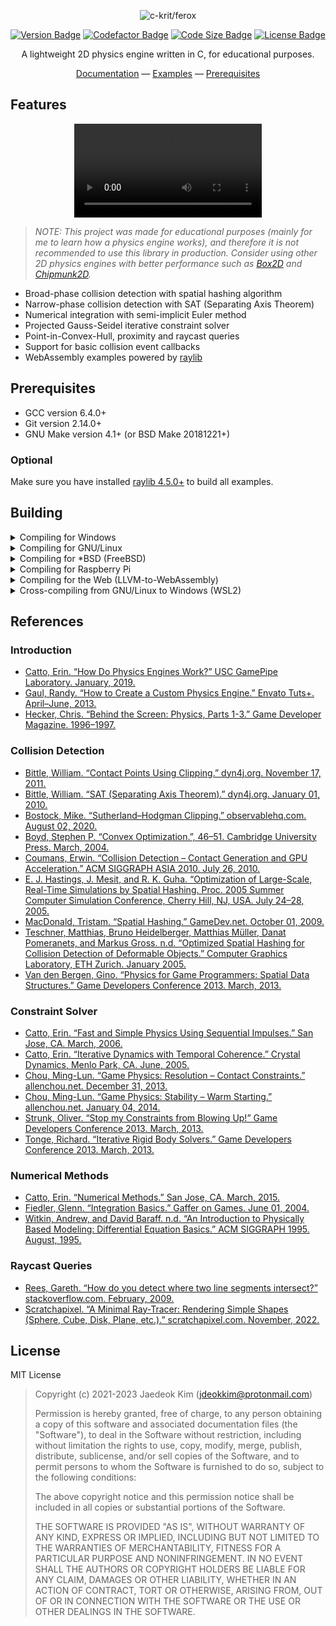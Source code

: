 <div align="center">

<img src="docs/static/images/readme-logo.png" alt="c-krit/ferox"><br>

[![Version Badge](https://img.shields.io/github/v/release/c-krit/ferox?include_prereleases)](https://github.com/c-krit/ferox/releases)
[![Codefactor Badge](https://www.codefactor.io/repository/github/c-krit/ferox/badge)](https://www.codefactor.io/repository/github/c-krit/ferox)
[![Code Size Badge](https://img.shields.io/github/languages/code-size/c-krit/ferox?color=brightgreen)](https://github.com/c-krit/ferox)
[![License Badge](https://img.shields.io/github/license/c-krit/ferox)](https://github.com/c-krit/ferox/blob/main/LICENSE)

A lightweight 2D physics engine written in C, for educational purposes.

[Documentation](/wiki) &mdash;
[Examples](./examples/src) &mdash;
[Prerequisites](#prerequisites)

</div>

## Features

<div align="center">
  <video src="https://github.com/c-krit/ferox/assets/28700668/1729231e-6458-4fab-aa31-ce307c28f52b" />
</div>

> *NOTE: This project was made for educational purposes (mainly for me to learn how a physics engine works), and therefore it is not recommended to use this library in production. Consider using other 2D physics engines with better performance such as [Box2D](https://github.com/erincatto/box2d) and [Chipmunk2D](https://github.com/slembcke/Chipmunk2D).*

- Broad-phase collision detection with spatial hashing algorithm
- Narrow-phase collision detection with SAT (Separating Axis Theorem)
- Numerical integration with semi-implicit Euler method
- Projected Gauss-Seidel iterative constraint solver
- Point-in-Convex-Hull, proximity and raycast queries
- Support for basic collision event callbacks
- WebAssembly examples powered by [raylib](https://github.com/raysan5/raylib)

## Prerequisites

- GCC version 6.4.0+
- Git version 2.14.0+
- GNU Make version 4.1+ (or BSD Make 20181221+)

### Optional

Make sure you have installed [raylib 4.5.0+](https://github.com/raysan5/raylib/releases/tag/4.5.0) to build all examples.

## Building

<details>
<summary>Compiling for Windows</summary>

### [MSYS2 (MinGW-w64)](https://www.msys2.org/)

Download the latest release of MSYS2 from [here](https://www.msys2.org/) and follow the instructions on the homepage.

```console
# MSYS2, UCRT 64-bit

$ pacman -Syu && pacman -S mingw-w64-ucrt-x86_64-gcc
$ git clone https://github.com/c-krit/ferox && cd ferox
$ make
```

Then you can install raylib by downloading the `mingw-w64-x86_64-raylib` package:

```console
$ pacman -S mingw-w64-x86_64-raylib
$ cd examples
```

You will also need to configure the `RAYLIB_INCLUDE_PATH` and `RAYLIB_LIBRARY_PATH` variables in `Makefile.mingw`:

```
$ vim Makefile.mingw
```

```
# TODO: Edit these values to match your raylib installation path!
RAYLIB_INCLUDE_PATH ?= /mingw64/include 
RAYLIB_LIBRARY_PATH ?= /mingw64/lib
```

Finally, in order to compile the examples, do:

```
$ make -f Makefile.mingw
```

<br />

### Visual Studio 2022

Download the latest release of this library from [here](https://github.com/c-krit/ferox/releases) and extract the `.zip` file to your working directory. Then, start [Windows PowerShell](https://learn.microsoft.com/en-us/powershell/scripting/windows-powershell/starting-windows-powershell?view=powershell-7.3) and type the following command to start the [Developer PowerShell](https://learn.microsoft.com/en-us/visualstudio/ide/reference/command-prompt-powershell?view=vs-2022):

```console
PS C:\Users\jdeokkim> & 'C:\Program Files\Microsoft Visual Studio\2022\Community\Common7\Tools\Launch-VsDevShell.ps1' -Arch amd64

**********************************************************************
** Visual Studio 2022 Developer PowerShell v17.7.4
** Copyright (c) 2022 Microsoft Corporation
**********************************************************************

PS C:\Users\jdeokkim\source\repos> ls ferox


    디렉터리: C:\Users\jdeokkim\source\repos\ferox


Mode                 LastWriteTime         Length Name
----                 -------------         ------ ----
d-----      2023-09-13   오후 9:15                .github
d-----      2023-09-13   오후 9:15                docs
d-----      2023-09-13   오후 9:15                examples
d-----      2023-09-13   오후 9:15                include
d-----      2023-09-13   오후 9:15                src
-a----      2023-09-13   오후 9:15           2599 .clang-format
-a----      2023-09-13   오후 9:15           1323 .gitignore
-a----      2023-09-13   오후 9:15            629 CREDITS.md
-a----      2023-09-13   오후 9:15           1099 LICENSE
-a----      2023-09-13   오후 9:15           2388 Makefile
-a----      2023-09-13   오후 9:15           1497 Makefile.emcc
-a----      2023-09-13   오후 9:15           1499 Makefile.mingw
-a----      2023-09-13   오후 9:15           2442 NMakefile
-a----      2023-09-13   오후 9:15          12944 README.md
```

In order to build this library, do:

```console
PS C:\Users\jdeokkim\source\repos> cd ferox
PS C:\Users\jdeokkim\source\repos\ferox> nmake -f NMakefile
```

<br />

### [w64devkit](https://github.com/skeeto/w64devkit)

Download the latest release of w64devkit from [here](https://github.com/skeeto/w64devkit/releases), extract the `.zip` file to your working directory, and run `w64devkit.exe`.

```console
$ mkdir ~/workspace && cd ~/workspace
$ wget https://github.com/c-krit/ferox/archive/refs/heads/main.zip && unzip main.zip
$ mv ferox-main ferox && cd ferox
```

In order to build this library, do:

```console
$ make -f Makefile.mingw
```

You may need to compile raylib for Windows before compiling the examples:

```console
$ cd .. && wget https://github.com/raysan5/raylib/archive/refs/tags/4.5.0.zip
$ unzip 4.5.0.zip && mv raylib-4.5.0 raylib
$ cd raylib/src && make -j`nproc`
```

Finally, in order to compile the examples, do:

```console
$ cd ~/workspace/ferox/examples
$ make -f Makefile.mingw RAYLIB_PATH=../../raylib
```

</details>

<details>
<summary>Compiling for GNU/Linux</summary>

### Arch Linux / Manjaro Linux

```console
$ sudo pacman -Syu && sudo pacman -S base-devel raylib git
$ git clone https://github.com/c-krit/ferox && cd ferox
$ make
```

In order to compile the examples, do:

```console
$ cd examples && make
```

### Debian / Ubuntu

```console
$ sudo apt install build-essential git
$ git clone https://github.com/c-krit/ferox && cd ferox
$ make
```

In order to compile the examples, do:

```console
$ cd examples && make
```

</details>

<details>
<summary>Compiling for *BSD (FreeBSD)</summary>

### FreeBSD

```console
$ sudo pkg install git
$ git clone https://github.com/c-krit/ferox && cd ferox
$ make
```

Then you can install raylib by downloading the `raylib` package:

```
$ sudo pkg install raylib
```

Finally, in order to compile the examples, do:

```console
$ cd examples
$ make RAYLIB_INCLUDE_PATH=/usr/local/include RAYLIB_LIBRARY_PATH=/usr/local/lib
```

</details>

<details>
<summary>Compiling for Raspberry Pi</summary>

### Raspberry Pi OS (Raspbian)

```console
$ sudo apt install build-essential git
$ git clone https://github.com/c-krit/ferox && cd ferox
$ make
```

You may need to recompile raylib for Raspberry Pi before compiling the examples:

```console
$ sudo apt install libdrm-dev libegl1-mesa-dev libgles2-mesa-dev libgbm-dev
$ git clone https://github.com/raysan5/raylib && cd raylib/src
$ make -j`nproc` PLATFORM=PLATFORM_DRM
```

Finally, in order to compile the examples, do:

```console
$ cd examples
$ make -f Makefile.drm
```

</details>

<details>
<summary>Compiling for the Web (LLVM-to-WebAssembly)</summary>

<br />

Compiling for the Web requires installation of the [Emscripten SDK](https://emscripten.org/).

### Debian / Ubuntu

```console
$ sudo apt install build-essential git
$ git clone https://github.com/emscripten-core/emsdk && cd emsdk
$ ./emsdk install latest
$ ./emsdk activate latest
$ source ./emsdk_env.sh
```

After setting up the environment variables for Emscripten SDK, do:

```console
$ git clone https://github.com/c-krit/ferox && cd ferox
$ make -f Makefile.emcc
```

You may need to recompile raylib for the Web before compiling the examples:

```console
$ git clone https://github.com/raysan5/raylib && cd raylib/src
$ make -j`nproc` PLATFORM=PLATFORM_WEB -B
```

Finally, in order to compile the examples, do:

```console
$ cd examples
$ make -f Makefile.emcc RAYLIB_PATH=../../raylib
$ emrun --no_browser ./bin/basic.html
```

</details>

<details>
<summary>Cross-compiling from GNU/Linux to Windows (WSL2)</summary>

### Debian / Ubuntu

```console
$ sudo apt install build-essential git mingw-w64
$ git clone https://github.com/c-krit/ferox && cd ferox
$ make -f Makefile.mingw
```

You may need to recompile raylib for Windows before compiling the examples:

```console
$ git clone https://github.com/raysan5/raylib && cd raylib/src
$ make -j`nproc` CC=x86_64-w64-mingw32-gcc AR=x86_64-w64-mingw32-ar OS=Windows_NT
```

Lastly, in order to compile the examples, do:

```console
$ cd examples
$ make -f Makefile.mingw RAYLIB_PATH=../../raylib
```

</details>

## References

### Introduction

- [Catto, Erin. “How Do Physics Engines Work?” USC GamePipe Laboratory. January, 2019.](https://github.com/erincatto/box2d-lite/blob/master/docs/HowDoPhysicsEnginesWork.pdf)
- [Gaul, Randy. “How to Create a Custom Physics Engine.” Envato Tuts+. April–June, 2013.](https://gamedevelopment.tutsplus.com/series/how-to-create-a-custom-physics-engine--gamedev-12715)
- [Hecker, Chris. “Behind the Screen: Physics, Parts 1-3.” Game Developer Magazine. 1996–1997.](https://www.chrishecker.com/Rigid_Body_Dynamics)

### Collision Detection

- [Bittle, William. “Contact Points Using Clipping.” dyn4j.org. November 17, 2011.](https://dyn4j.org/2011/11/contact-points-using-clipping/)
- [Bittle, William. “SAT (Separating Axis Theorem).” dyn4j.org. January 01, 2010.](https://dyn4j.org/2010/01/sat/)
- [Bostock, Mike. “Sutherland–Hodgman Clipping.” observablehq.com. August 02, 2020.](https://observablehq.com/@mbostock/sutherland-hodgman-clipping)
- [Boyd, Stephen P. “Convex Optimization.”, 46–51. Cambridge University Press. March, 2004.](https://web.stanford.edu/~boyd/cvxbook/bv_cvxbook.pdf)
- [Coumans, Erwin. “Collision Detection – Contact Generation and GPU Acceleration.” ACM SIGGRAPH ASIA 2010. July 26, 2010.](https://sgvr.kaist.ac.kr/~sungeui/Collision_tutorial/Erwin.pdf)
- [E. J. Hastings, J. Mesit, and R. K. Guha. “Optimization of Large-Scale, Real-Time Simulations by Spatial Hashing. Proc. 2005 Summer Computer Simulation Conference, Cherry Hill, NJ, USA. July 24–28, 2005.](https://scholar.google.com/citations?view_op=view_citation&hl=en&user=u_GkP-EAAAAJ&citation_for_view=u_GkP-EAAAAJ:UeHWp8X0CEIC)
- [MacDonald, Tristam. “Spatial Hashing.” GameDev.net. October 01, 2009.](https://www.gamedev.net/tutorials/programming/general-and-gameplay-programming/spatial-hashing-r2697/)
- [Teschner, Matthias, Bruno Heidelberger, Matthias Müller, Danat Pomeranets, and Markus Gross. n.d. “Optimized Spatial Hashing for Collision Detection of Deformable Objects.” Computer Graphics Laboratory, ETH Zurich. January 2005.](https://matthias-research.github.io/pages/publications/tetraederCollision.pdf)
- [Van den Bergen, Gino. “Physics for Game Programmers: Spatial Data Structures.” Game Developers Conference 2013. March, 2013.](https://storage.googleapis.com/google-code-archive-downloads/v2/code.google.com/box2d/GDC13_vandenBergen_Gino_Physics_Tut.pdf)

### Constraint Solver

- [Catto, Erin. “Fast and Simple Physics Using Sequential Impulses.” San Jose, CA. March, 2006.](https://box2d.org/files/ErinCatto_SequentialImpulses_GDC2006.pdf)
- [Catto, Erin. “Iterative Dynamics with Temporal Coherence.” Crystal Dynamics, Menlo Park, CA. June, 2005.](https://box2d.org/files/ErinCatto_IterativeDynamics_GDC2005.pdf)
- [Chou, Ming-Lun. “Game Physics: Resolution – Contact Constraints.” allenchou.net. December 31, 2013.](https://allenchou.net/2013/12/game-physics-resolution-contact-constraints/)
- [Chou, Ming-Lun. “Game Physics: Stability – Warm Starting.” allenchou.net. January 04, 2014.](http://allenchou.net/2014/01/game-physics-stability-warm-starting/)
- [Strunk, Oliver. “Stop my Constraints from Blowing Up!” Game Developers Conference 2013. March, 2013.](https://storage.googleapis.com/google-code-archive-downloads/v2/code.google.com/box2d/Strunk_Oliver_Stop_My_Constraints_From_Blowing_Up.pdf)
- [Tonge, Richard. “Iterative Rigid Body Solvers.” Game Developers Conference 2013. March, 2013.](https://archive.org/details/GDC2013Tonge)

### Numerical Methods

- [Catto, Erin. “Numerical Methods.” San Jose, CA. March, 2015.](https://box2d.org/files/ErinCatto_NumericalMethods_GDC2015.pdf)
- [Fiedler, Glenn. “Integration Basics.” Gaffer on Games. June 01, 2004.](https://gafferongames.com/post/integration_basics/)
- [Witkin, Andrew, and David Baraff. n.d. “An Introduction to Physically Based Modeling: Differential Equation Basics.” ACM SIGGRAPH 1995. August, 1995.](http://www.cs.cmu.edu/~baraff/sigcourse/index.html)

### Raycast Queries

- [Rees, Gareth. “How do you detect where two line segments intersect?” stackoverflow.com. February, 2009.](https://stackoverflow.com/questions/563198/how-do-you-detect-where-two-line-segments-intersect/565282#565282)
- [Scratchapixel. “A Minimal Ray-Tracer: Rendering Simple Shapes (Sphere, Cube, Disk, Plane, etc.).” scratchapixel.com. November, 2022.](https://www.scratchapixel.com/lessons/3d-basic-rendering/minimal-ray-tracer-rendering-simple-shapes/ray-sphere-intersection.html)

## License

MIT License

> Copyright (c) 2021-2023 Jaedeok Kim (jdeokkim@protonmail.com)
> 
> Permission is hereby granted, free of charge, to any person obtaining a copy
> of this software and associated documentation files (the "Software"), to deal
> in the Software without restriction, including without limitation the rights
> to use, copy, modify, merge, publish, distribute, sublicense, and/or sell
> copies of the Software, and to permit persons to whom the Software is
> furnished to do so, subject to the following conditions:
> 
> The above copyright notice and this permission notice shall be included in all
> copies or substantial portions of the Software.
> 
> THE SOFTWARE IS PROVIDED "AS IS", WITHOUT WARRANTY OF ANY KIND, EXPRESS OR
> IMPLIED, INCLUDING BUT NOT LIMITED TO THE WARRANTIES OF MERCHANTABILITY,
> FITNESS FOR A PARTICULAR PURPOSE AND NONINFRINGEMENT. IN NO EVENT SHALL THE
> AUTHORS OR COPYRIGHT HOLDERS BE LIABLE FOR ANY CLAIM, DAMAGES OR OTHER
> LIABILITY, WHETHER IN AN ACTION OF CONTRACT, TORT OR OTHERWISE, ARISING FROM,
> OUT OF OR IN CONNECTION WITH THE SOFTWARE OR THE USE OR OTHER DEALINGS IN THE
> SOFTWARE. 
